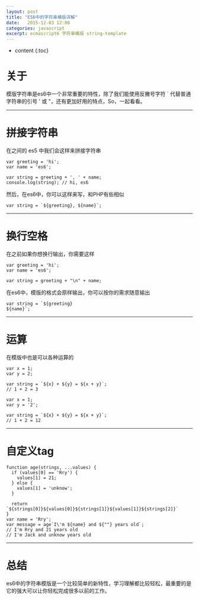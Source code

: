 ```yaml
---
layout: post
title: "ES6中的字符串模版详解"
date:   2015-12-03 12:00
categories: javascript
excerpt: ecmascript6 字符串模版 string-template
---
```


* content
{:toc}

# 关于

模版字符串是es6中一个非常重要的特性，除了我们能使用反撇号字符 ` 代替普通字符串的引号 ' 或 "，还有更加好用的特点，So，一起看看。

---

# 拼接字符串

在之间的 es5 中我们会这样来拼接字符串

    var greeting = 'hi';
    var name = 'es6';

    var string = greeting + ', ' + name;
    console.log(string); // hi, es6

然后，在es6中，你可以这样来写，和PHP有些相似

    var string = `${greeting}, ${name}`;

---

# 换行空格

在之前如果你想换行输出，你需要这样

    var greeting = 'hi';
    var name = 'es6';

    var string = greeting + "\n" + name;

在es6中，模版的格式会原样输出，你可以按你的需求随意输出

    var string = `${greeting}
    ${name}`;

---

# 运算

在模版中也是可以各种运算的

    var x = 1;
    var y = 2;

    var string = `${x} + ${y} = ${x + y}`;
    // 1 + 2 = 3

    var x = 1;
    var y = '2';

    var string = `${x} + ${y} = ${x + y}`;
    // 1 + 2 = 12

---

# 自定义tag

    function age(strings, ...values) {
      if (values[0] == 'Rry') {
        values[1] = 21;
      } else {
        values[1] = 'unknow';
      }

      return `${strings[0]}${values[0]}${strings[1]}${values[1]}${strings[2]}`
    }
    var name = 'Rry';
    var message = age`I\'m ${name} and ${""} years old`;
    // I'm Rry and 21 years old
    // I'm Jack and unknow years old

---

# 总结

es6中的字符串模版是一个比较简单的新特性，学习理解都比较轻松，最重要的是它的强大可以让你轻松完成很多以前的工作。
